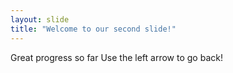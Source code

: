```yaml
---
layout: slide
title: "Welcome to our second slide!"
---
```

Great progress so far
Use the left arrow to go back!
